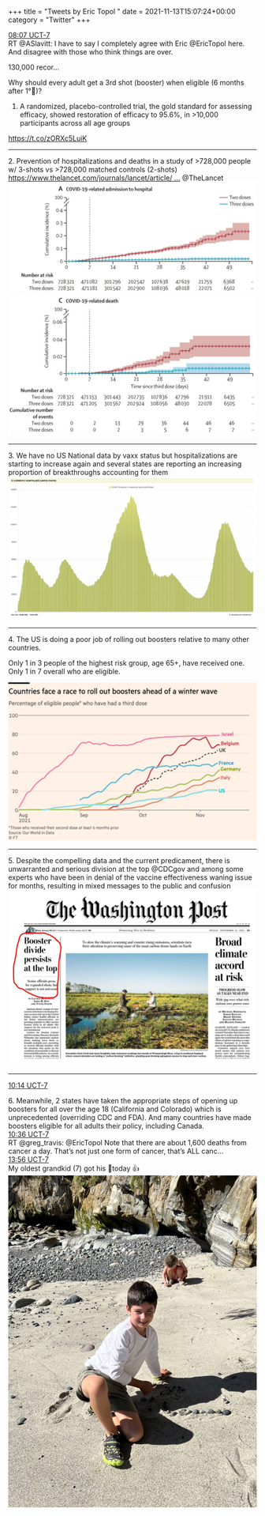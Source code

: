 +++
title = "Tweets by Eric Topol " 
date = 2021-11-13T15:07:24+00:00
category = "Twitter"
+++
<div class="tweet"> 
<div class="profile"> 
<a href="https://twitter.com/erictopol/status/1459538391293329410" target="_blank" rel="noreferer">08:07 UCT-7</a> 
</div> 
<div class="content"> 
RT @ASlavitt: I have to say I completely agree with Eric @EricTopol here. And disagree with those who think things are over.



130,000 recor…</div> 
</div> 
<div class="thread"> 
<div class="thread-content"> 
Why should every adult get a 3rd shot (booster) when eligible (6 months after 1°💉)?

1. A randomized, placebo-controlled trial, the gold standard for assessing efficacy, showed restoration of efficacy to 95.6%, in &gt;10,000 participants across all age groups

https://t.co/zORXc5LuiK</div> 
<hr><div class="thread-content"> 
2. Prevention of hospitalizations and deaths in a study of &gt;728,000 people w/ 3-shots vs &gt;728,000 matched controls (2-shots) <a href="https://www.thelancet.com/journals/lancet/article/PIIS0140-6736(21)02249-2/fulltext" target="_blank" rel="noreferer">https://www.thelancet.com/journals/lancet/article/ ...</a> 
 @TheLancet </div> 
<a href="/twitter/erictopol/images/FEFnxNCUcAcbNWg.jpg"  ><img src="/twitter/erictopol/images/FEFnxNCUcAcbNWg.jpg" alt="Twitter image" ></img></a><a href="/twitter/erictopol/images/FEFnybaUcAA5ro3.jpg"  ><img src="/twitter/erictopol/images/FEFnybaUcAA5ro3.jpg" alt="Twitter image" ></img></a><hr><div class="thread-content"> 
3. We have no US National data by vaxx status but hospitalizations are starting to increase again and several states are reporting an increasing proportion of breakthroughs accounting for them </div> 
<a href="/twitter/erictopol/images/FEFsViSVgAQqIOL.jpg"  ><img src="/twitter/erictopol/images/FEFsViSVgAQqIOL.jpg" alt="Twitter image" ></img></a><hr><div class="thread-content"> 
4. The US is doing a poor job of rolling out boosters relative to many other countries. 

Only 1 in 3 people of the highest risk group, age 65+, have received one. Only 1 in 7 overall who are eligible. </div> 
<a href="/twitter/erictopol/images/FEFsvuzVQAEG_uW.jpg"  ><img src="/twitter/erictopol/images/FEFsvuzVQAEG_uW.jpg" alt="Twitter image" ></img></a><hr><div class="thread-content"> 
5. Despite the compelling data and the current predicament, there is unwarranted and serious division at the top @CDCgov and among some experts who have been in denial of the vaccine effectiveness waning issue for months, resulting in mixed messages to the public and confusion </div> 
<a href="/twitter/erictopol/images/FEFuC6vUUAIQjX0.jpg"  ><img src="/twitter/erictopol/images/FEFuC6vUUAIQjX0.jpg" alt="Twitter image" ></img></a><hr><div class="profile"> 
<a href="https://twitter.com/erictopol/status/1459570354414751749" target="_blank" rel="noreferer">10:14 UCT-7</a> 
</div> 
<div class="content"> 
6. Meanwhile, 2 states have taken the appropriate steps of opening up boosters for all over the age 18 (California and Colorado) which is unprecedented (overriding CDC and FDA).  And many countries have made boosters eligible for all adults their policy, including Canada.</div> 
</div> 
<div class="tweet"> 
<div class="profile"> 
<a href="https://twitter.com/erictopol/status/1459575790593474561" target="_blank" rel="noreferer">10:36 UCT-7</a> 
</div> 
<div class="content"> 
RT @greg_travis: @EricTopol Note that there are about 1,600 deaths from cancer a day.   That’s not just one form of cancer, that’s ALL canc…</div> 
</div> 
<div class="tweet"> 
<div class="profile"> 
<a href="https://twitter.com/erictopol/status/1459626271118270466" target="_blank" rel="noreferer">13:56 UCT-7</a> 
</div> 
<div class="content"> 
My oldest grandkid (7) got his 💉today 👍 </div> 
<a href="/twitter/erictopol/images/FEGiWPaVEAImA8g.jpg"  ><img src="/twitter/erictopol/images/FEGiWPaVEAImA8g.jpg" alt="Twitter image" ></img></a></div> 


